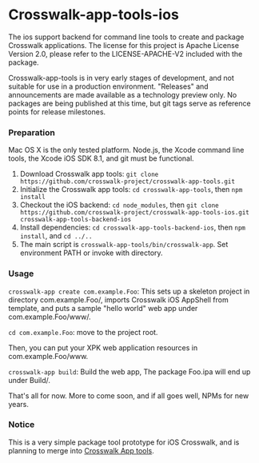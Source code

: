 Crosswalk-app-tools-ios
===================

The ios support backend for command line tools to create and package Crosswalk applications. The license for this project is Apache License
Version 2.0, please refer to the LICENSE-APACHE-V2 included with the package.

Crosswalk-app-tools is in very early stages of development, and not suitable for use in a production environment. "Releases" and announcements are made available as a technology preview only. No packages are being published at this time, but git tags serve as reference points for release milestones.

### Preparation

Mac OS X is the only tested platform. Node.js, the Xcode command line tools, the Xcode iOS SDK 8.1, and git must be functional.

1. Download Crosswalk app tools: `git clone https://github.com/crosswalk-project/crosswalk-app-tools.git`
2. Initialize the Crosswalk app tools: `cd crosswalk-app-tools`, then `npm install`
3. Checkout the iOS backend: `cd node_modules`, then `git clone https://github.com/crosswalk-project/crosswalk-app-tools-ios.git crosswalk-app-tools-backend-ios`
2. Install dependencies: `cd crosswalk-app-tools-backend-ios`, then `npm install`, and `cd ../..`
3. The main script is `crosswalk-app-tools/bin/crosswalk-app`. Set environment PATH or invoke with directory.

### Usage

`crosswalk-app create com.example.Foo`: This
sets up a skeleton project in directory com.example.Foo/, imports Crosswalk iOS AppShell from template, and puts a sample "hello world" web app under com.example.Foo/www/.

`cd com.example.Foo`: move to the project root.

Then, you can put your XPK web application resources in com.example.Foo/www.

`crosswalk-app build`: Build the web app, The package Foo.ipa will end up under Build/.

That's all for now. More to come soon, and if all goes well, NPMs for new years.

### Notice

This is a very simple package tool prototype for iOS Crosswalk, and is planning to merge into [Crosswalk App tools](https://github.com/crosswalk-project/crosswalk-app-tools.git).
